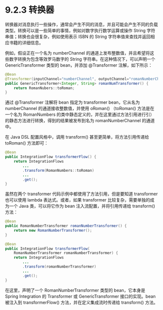 # 9.2.3 转换器

转换器对消息执行一些操作，通常会产生不同的消息，并且可能会产生不同的负载类型。转换可以是一些简单的事情，例如对数字执行数学运算或操作 String 字符串值；转换也会很复杂，例如使用表示 ISBN 的 String 字符串值来查找并返回相应书籍的详细信息。

例如，假设正在一个名为 numberChannel 的通道上发布整数值，并且希望将这些数字转换为包含等效罗马数字的 String 字符串。在这种情况下，可以声明一个 GenericTransformer 类型的 bean，并添加 @Transformer 注解，如下所示：

```java
@Bean
@Transformer(inputChannel="numberChannel", outputChannel="romanNumberChannel")
public GenericTransformer<Integer, String> romanNumTransformer() {
    return RomanNubers::toRoman;
}
```

通过 @Transformer 注解将 bean 指定为 transformer bean，它从名为 numberChannel 的通道接收整数值，并使用 oRoman\(\) （toRoman\(\) 方法是在一个名为 RomanNumbers 的类中静态定义的，并在这里通过方法引用进行引）的静态方法进行转换，得到的结果被发布到名为 romanNumberChannel 的通道中。

在 Java DSL 配置风格中，调用 transform\(\) 甚至更简单，将方法引用传递给 toRoman\(\) 方法即可：

```java
@Bean
public IntegrationFlow transformerFlow() {
    return IntegrationFlows
        ...
        .transform(RomanNumbers::toRoman)
        ...
        .get();
}
```

虽然在两个 transformer 代码示例中都使用了方法引用，但是要知道 transformer 也可以使用 lambda 表达式。或者，如果 transformer 比较复杂，需要单独的成为一个 Java 类，可以将它作为 bean 注入流配置，并将引用传递给 transform\(\) 方法：

```java
@Bean
public RomanNumberTransformer romanNumberTransformer() {
    return new RomanNumberTransformer();
}
​
@Bean
public IntegrationFlow transformerFlow(
    RomanNumberTransformer romanNumberTransformer) {
    return IntegrationFlows
        ...
        .transform(romanNumberTransformer)
        ...
        .get();
}
```

在这里，声明了一个 RomanNumberTransformer 类型的 bean，它本身是 Spring Integration 的 Transformer 或 GenericTransformer 接口的实现。bean 被注入到 transformerFlow\(\) 方法，并在定义集成流时传递给 transform\(\) 方法。

